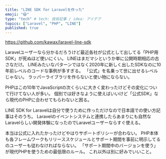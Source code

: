 ```yaml
---
title: "LINE SDK for Laravelを作った"
emoji: "😷"
type: "tech" # tech: 技術記事 / idea: アイデア
topics: ["Laravel", "PHP", "LINE"]
published: true
---
```


https://github.com/kawax/laravel-line-sdk

Laravelユーザーなら分かるだろうけど最近各社が公式として出してる「PHP用SDK」が死ぬほど使いにくい。
LINEはまだマシというか単に公開時期相応の古さなだけ。
LINEみたいなパターンではなく2020年に新しく出したSDKなのに10年前レベルのコードな事例が多すぎる。
「公式」を名乗って世に出せるレベルじゃない。
ラッパーライブラリを作らないと使い物にならない。

PHPはこの10年でJavaScriptの次くらいに大きく変わったけどその変化について行けてない人が多い。
個別では好きなように使えばいいけど「公式SDK」なら現代のPHPに合わせてもらわないと困る。

LINE SDK for Laravelは自分で使うために作っただけなので日本語での使い方記事はそのうち。
Laravelのイベントシステムと連携したらあまりにも自然なLaravelらしい開発体験になったのでLaravelユーザーならすぐ使える。

本当は公式に入れたかったけどやはりサポートポリシーが合わない。
PHP本体も各フレームワークもリリーススケジュールとサポート期間を事前に明示してるのユーザーも従わなければならない。
「サポート期間中のバージョンを使う」が現代PHPを使うための最低限のルール。
これ以外は別に好みでいいこと。
